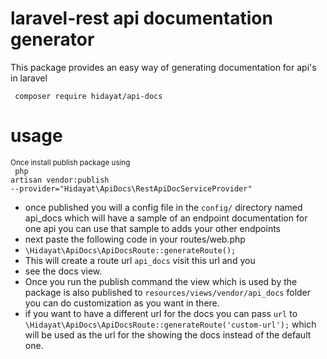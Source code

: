 # laravel-rest api documentation generator
This package  provides an easy way of generating documentation
for api's in laravel
<br>

<code> composer require hidayat/api-docs </code>

# usage 
<small>Once install publish package using </small>
<br>
<code>
php artisan vendor:publish --provider="Hidayat\ApiDocs\RestApiDocServiceProvider"
</code> 
- once published you will a config file in the `config/` directory
named api_docs which will have a sample of an endpoint documentation
for  one api you can use that sample to adds your other endpoints
- next paste the following code in your routes/web.php 
- <code>\Hidayat\ApiDocs\ApiDocsRoute::generateRoute();</code>
- This will create a route url  `api_docs` visit this url and you 
- see the docs view.
- Once you run the publish command the view which is used by the package
is also published to `resources/views/vendor/api_docs` folder
you can do customization as you want in there.
- if you want to have a different url for the docs you can pass `url` to
  `\Hidayat\ApiDocs\ApiDocsRoute::generateRoute('custom-url');`
which will be used as the url for the showing the docs instead of 
the default one.
